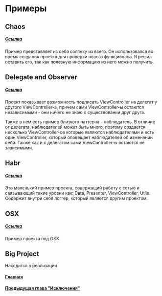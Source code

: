 # Примеры

## Chaos
##### [Ссылка](https://github.com/ivlevAstef/DITranquillity/tree/master/Samples/SampleChaos)

Пример представляет из себя солянку из всего. 
Он использовался во время создания проекта для проверки нового функционала.
Я решил оставить его, так как полезную информацию из него можно получить.

## Delegate and Observer
##### [Ссылка](https://github.com/ivlevAstef/DITranquillity/tree/master/Samples/SampleDelegateAndObserver)

Проект показывает возможность подписать ViewController на делегат у другого ViewController-а, причем сами ViewController-ы остаются независимыми - они ничего не знаю о существовании друг друга.

Также в нем есть пример близкого паттерна - наблюдатель. В отличие от делегата, наблюдателей может быть много, поэтому создается несколько ViewController-ов которые являются наблюдателями и есть один ViewController, который оповещает наблюдателей об изменении себя. Также как и с делегатом сами ViewController-ы остаются не зависимыми.

## Habr
##### [Ссылка](https://github.com/ivlevAstef/DITranquillity/tree/master/Samples/SampleHabr)
Это маленький пример проекта, содержащий работу с сетью и связывающий такие уровни как: Data, Presenter, ViewController, Utils. Содержит внутри себя логгер, который является другим проектом.

## OSX
##### [Ссылка](https://github.com/ivlevAstef/DITranquillity/tree/master/Samples/SampleOSX)
Пример проекта под OSX


## Big Project
Находится в реализации


#### [Главная](main.md)
#### [Предыдущая глава "Исключения"](errors.md)
